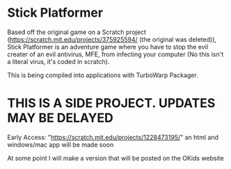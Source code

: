 # Stick Platformer

Based off the original game on a Scratch project (https://scratch.mit.edu/projects/375925594/ (the original was deleted)), Stick Platformer is an adventure game where you have to stop the evil creater of an evil antivirus, MFE, from infecting your computer (No this isn't a literal virus, it's coded in scratch).

This is being compiled into applications with TurboWarp Packager.

# THIS IS A SIDE PROJECT. UPDATES MAY BE DELAYED

Early Access: "https://scratch.mit.edu/projects/1228473195/" an html and windows/mac app will be made soon



At some point I will make a version that will be posted on the OKids website
